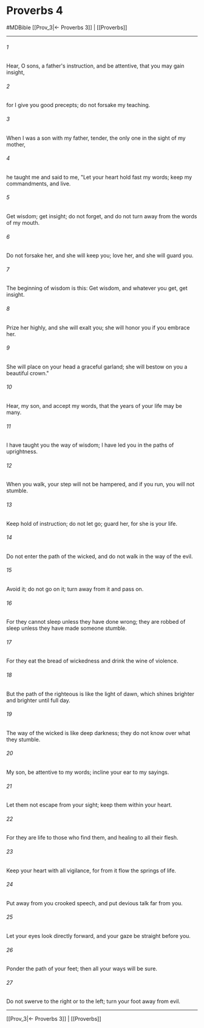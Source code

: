 # Proverbs 4
#MDBible
[[Prov_3|← Proverbs 3]] | [[Proverbs]]

***

###### 1 
Hear, O sons, a father's instruction, and be attentive, that you may gain insight, 

###### 2 
for I give you good precepts; do not forsake my teaching. 

###### 3 
When I was a son with my father, tender, the only one in the sight of my mother, 

###### 4 
he taught me and said to me, "Let your heart hold fast my words; keep my commandments, and live. 

###### 5 
Get wisdom; get insight; do not forget, and do not turn away from the words of my mouth. 

###### 6 
Do not forsake her, and she will keep you; love her, and she will guard you. 

###### 7 
The beginning of wisdom is this: Get wisdom, and whatever you get, get insight. 

###### 8 
Prize her highly, and she will exalt you; she will honor you if you embrace her. 

###### 9 
She will place on your head a graceful garland; she will bestow on you a beautiful crown." 

###### 10 
Hear, my son, and accept my words, that the years of your life may be many. 

###### 11 
I have taught you the way of wisdom; I have led you in the paths of uprightness. 

###### 12 
When you walk, your step will not be hampered, and if you run, you will not stumble. 

###### 13 
Keep hold of instruction; do not let go; guard her, for she is your life. 

###### 14 
Do not enter the path of the wicked, and do not walk in the way of the evil. 

###### 15 
Avoid it; do not go on it; turn away from it and pass on. 

###### 16 
For they cannot sleep unless they have done wrong; they are robbed of sleep unless they have made someone stumble. 

###### 17 
For they eat the bread of wickedness and drink the wine of violence. 

###### 18 
But the path of the righteous is like the light of dawn, which shines brighter and brighter until full day. 

###### 19 
The way of the wicked is like deep darkness; they do not know over what they stumble. 

###### 20 
My son, be attentive to my words; incline your ear to my sayings. 

###### 21 
Let them not escape from your sight; keep them within your heart. 

###### 22 
For they are life to those who find them, and healing to all their flesh. 

###### 23 
Keep your heart with all vigilance, for from it flow the springs of life. 

###### 24 
Put away from you crooked speech, and put devious talk far from you. 

###### 25 
Let your eyes look directly forward, and your gaze be straight before you. 

###### 26 
Ponder the path of your feet; then all your ways will be sure. 

###### 27 
Do not swerve to the right or to the left; turn your foot away from evil. 

***

[[Prov_3|← Proverbs 3]] | [[Proverbs]]
